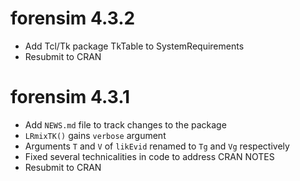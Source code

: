 # forensim 4.3.2

* Add Tcl/Tk package TkTable to SystemRequirements
* Resubmit to CRAN

# forensim 4.3.1

* Add `NEWS.md` file to track changes to the package
* `LRmixTK()` gains `verbose` argument
* Arguments `T` and `V` of `likEvid` renamed to `Tg` and `Vg` respectively
* Fixed several technicalities in code to address CRAN NOTES
* Resubmit to CRAN
